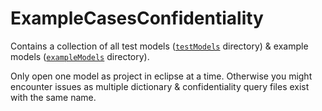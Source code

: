 # ExampleCasesConfidentiality

Contains a collection of all test models ([`testModels`](testModels) directory) & example models ([`exampleModels`](exampleModels) directory).

Only open one model as project in eclipse at a time.
Otherwise you might encounter issues as multiple dictionary & confidentiality query files exist with the same name.
